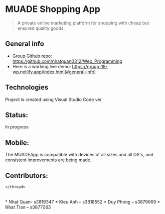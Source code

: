 # MUADE Shopping App
> A private online marketing platform for shopping with cheap but ensured quality goods.

## General info
* Group Github repo: https://github.com/nhatquan0312/Web_Programming 
* Here is a working live demo: https://group-18-wp.netlify.app/index.html(#general-info)
	
## Technologies
Project is created using Visual Studio Code ver

## Status:
In progress

## Mobile:
The MUADEApp is compatible with devices of all sizes and all OS's, and consistent improvements are being made.

## Contributors:
<table><thread>
	
	</thread>
</table>
* Nhat Quan- s3819347
* Kieu Anh – s3818552
* Duy Phong – s3879069
* Nhat Tran  – s3877063

